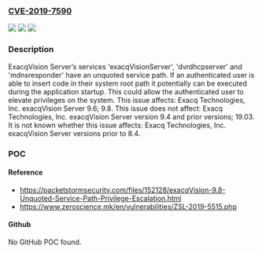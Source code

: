### [CVE-2019-7590](https://cve.mitre.org/cgi-bin/cvename.cgi?name=CVE-2019-7590)
![](https://img.shields.io/static/v1?label=Product&message=exacqVision%20Server&color=blue)
![](https://img.shields.io/static/v1?label=Version&message=%3F%3C%208.4%20&color=brighgreen)
![](https://img.shields.io/static/v1?label=Vulnerability&message=The%20exacqVision%20Server%20unquoted%20service%20path%20privilege%20escalation%20vulnerability%20is%20possible%20in%20the%20Windows%20operating%20system.&color=brighgreen)

### Description

ExacqVision Server’s services 'exacqVisionServer', 'dvrdhcpserver' and 'mdnsresponder' have an unquoted service path. If an authenticated user is able to insert code in their system root path it potentially can be executed during the application startup. This could allow the authenticated user to elevate privileges on the system. This issue affects: Exacq Technologies, Inc. exacqVision Server 9.6; 9.8. This issue does not affect: Exacq Technologies, Inc. exacqVision Server version 9.4 and prior versions; 19.03. It is not known whether this issue affects: Exacq Technologies, Inc. exacqVision Server versions prior to 8.4.

### POC

#### Reference
- https://packetstormsecurity.com/files/152128/exacqVision-9.8-Unquoted-Service-Path-Privilege-Escalation.html
- https://www.zeroscience.mk/en/vulnerabilities/ZSL-2019-5515.php

#### Github
No GitHub POC found.

